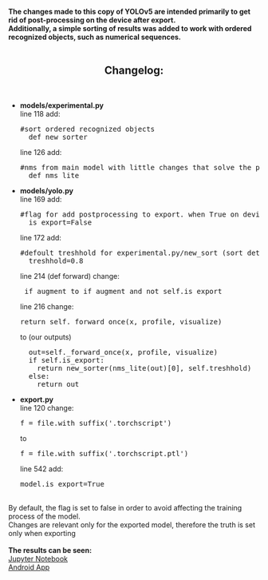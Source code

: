 <strong>The changes made to this copy of YOLOv5 are intended primarily to get rid of post-processing on the device after export.
<br>
Additionally, a simple sorting of results was added to work with ordered recognized objects, such as numerical sequences.</strong>
<br><br>
 ## <div align="center">Changelog:</div>
<br>
<ul type="disc">
 <li><b>models/experimental.py</b>
  <br>   
  line 118 add:  
  <pre>#sort ordered recognized objects
  def new_sorter</pre>   
  line 126 add:
  <pre>#nms from main model with little changes that solve the problem with the occurrence of errors when exporting using torch.jit.trace
  def nms_lite</pre> 
 </li> 
 <li><b> models/yolo.py</b>
  <br>
  line 169 add:  
  <pre>#flag for add postprocessing to export. when True on device u got only detections
  is_export=False</pre>  
  line 172 add:  
  <pre>#defoult treshhold for experimental.py/new_sort (sort detected digits on axis X)
  treshhold=0.8</pre>  
  line 214 (def forward) change:
  <pre> if augment to if augment and not self.is_export </pre>
  line 216 change:
  <pre>return self._forward_once(x, profile, visualize)</pre>
  to (our outputs)
  <pre>
  out=self._forward_once(x, profile, visualize)    
  if self.is_export:      
    return new_sorter(nms_lite(out)[0], self.treshhold)      
  else:
    return out</pre>
 </li>
 <li><b>export.py</b>
  <br>
  line 120 change:
  <pre>f = file.with_suffix('.torchscript')</pre>
  to 
  <pre>f = file.with_suffix('.torchscript.ptl')</pre>
  line 542 add:
  <pre>model.is_export=True</pre>
 </li>
</ul>

<br>
By default, the flag is set to false in order to avoid affecting the training process of the model.
<br> 
Changes are relevant only for the exported model, therefore the truth is set only when exporting
<br><br>
<b>The results can be seen:</b>
<br>
<a href="https://github.com/Gainward777/yolov5_custom_training/blob/main/yolov5_custom.ipynb">Jupyter Notebook</a>
<br>
<a href="https://github.com/Gainward777/Pricer">Android App</a>
